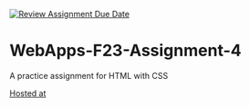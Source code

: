 [![Review Assignment Due Date](https://classroom.github.com/assets/deadline-readme-button-24ddc0f5d75046c5622901739e7c5dd533143b0c8e959d652212380cedb1ea36.svg)](https://classroom.github.com/a/4tKarLeg)
# WebApps-F23-Assignment-4
A practice assignment for HTML with CSS

<a href="https://github.com/44-563-WebApps-F23/44563-webapps-f23-assignment4-Jonah-14/playpart.html">Hosted at</a>